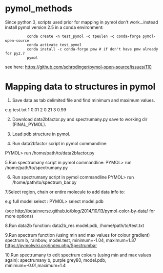 # pymol_methods


Since python 3,  scripts used prior for mapping in pymol don't work...instead install pymol version 2.5 in a conda environment:

              conda create -n test_pymol -c tpeulen -c conda-forge pymol-open-source
              conda activate test_pymol
              conda install -c conda-forge pmw # if don't have pmw already for py2.7
              pymol 



see here: https://github.com/schrodinger/pymol-open-source/issues/110


# Mapping data to structures in pymol 

1. Save data as tab delimited file and find minimum and maximum values.

e.g test.txt
1   0.01
2   0.21
3   0.99

2. Download  data2bfactor.py and spectrumany.py save to working dir (FINAL_PYMOL).

3. Load pdb structure in pymol.

4. Run data2bfactor script in pymol commandline 

PYMOL> run /home/path/to/data2bfactor.py

5.Run spectrumany script in pymol commandline:
      PYMOL> run /home/path/to/spectrumany.py
      
6. Run spectrumany script in pymol commandline
      PYMOL> run /home/path/to/spectrum_bar.py

7.Select region, chain or entire molecule to add data info to:

e.g full model select : 
PYMOL> select  model.pdb

(see http://betainverse.github.io/blog/2014/10/13/pymol-color-by-data/  for more options)

8.Run data2b function:
data2b_res model.pdb, /home/path/to/test.txt

9.Run spectrum function (using min and max values for colour gradient)
spectrum b, rainbow, model.test, minimum=-1.04, maximum=1.37
https://pymolwiki.org/index.php/Spectrumbar

10.Run spectrumany to edit spectrum colours (using min and max values again):
spectrumany b, purple grey80, model.pdb, minimum=-0.01,maximum=1.4

      
      
      

